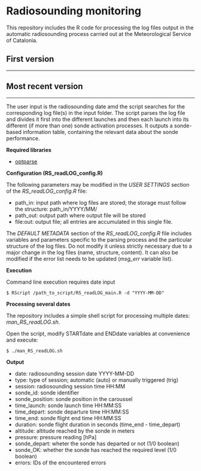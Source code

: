 Radiosounding monitoring
========================

This repository includes the R code for processing the log files output in the automatic radiosounding process carried out at the Meteorological Service of Catalonia.

## First version
----------------


## Most recent version
----------------------

The user input is the radiosounding date amd the script searches for the corresponding log file(s) in the input folder. The script parses the log file and divides it first into the different launches and then each launch into its different (if more than one) sonde activation processes. It outputs a sonde-based information table, containing the relevant data about the sonde performance. 

**Required libraries**

- [optparse](https://cran.r-project.org/web/packages/optparse/index.html)

**Configuration (RS_readLOG_config.R)**

The following parameters may be modified in the *USER SETTINGS* section of the *RS_readLOG_config.R* file:

- path_in: input path where log files are stored; the storage must follow the structure: path_in/YYYY/MM/
- path_out: output path where output file will be stored
- file:out: output file; all entries are accumulated in this single file.

The *DEFAULT METADATA* section of the *RS_readLOG_config.R* file includes variables and parameters specific to the parsing process and the particular structure of the log files. Do not modify it unless strictly necessary due to a major change in the log files (name, structure, content). It can also be modified if the error list needs to be updated (*msg_err* variable list).

**Execution**

Command line execution requires date input
```
$ RScript /path_to_script/RS_readLOG_main.R -d "YYYY-MM-DD"
```

**Processing several dates**

The repository includes a simple shell script for processing multiple dates: *man_RS_readLOG.sh*.

Open the script, modify STARTdate and ENDdate variables at convenience and execute:
```
$ ./man_RS_readLOG.sh
```
**Output**

- date: radiosounding session date YYYY-MM-DD
- type: type of session; automatic (auto) or manually triggered (trig)
- session: radiosounding session time HH:MM
- sonde_id: sonde identifier
- sonde_position: sonde position in the caroussel
- time_launch: sonde launch time  HH:MM:SS
- time_depart: sonde departure time  HH:MM:SS
- time_end: sonde flight end time HH:MM:SS
- duration: sonde flight duration in seconds (time_end - time_depart)
- altitude: altitude reached by the sonde in meters
- pressure: pressure reading [hPa]
- sonde_depart: wheter the sonde has departed or not (1/0 boolean)
- sonde_OK: whether the sonde has reached the required level (1/0 boolean)
- errors: IDs of the encountered errors
